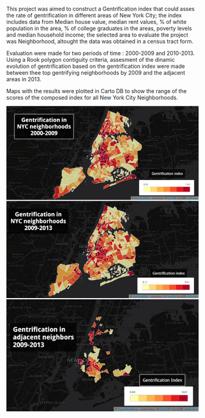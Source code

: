 This project was aimed to construct a Gentrification index that could asses the rate of gentrification in different 
areas of New York City; the index includes data from Median house value, median rent values, % of white population in 
the area, % of college graduates in the areas, poverty levels and median household income; the selected area to evaluate
the project was Neighborhood, altought the data was obtained in a census tract form.

Evaluation were made for two periods of time : 2000-2009 and 2010-2013.
Using a Rook polygon contiguity criteria, assesment of the dinamic evolution of gentrification based on the 
gentrification index were made between thee top gentrifying neighborhoods by 2009 and the adjacent areas
in 2013. 

Maps with the results were plotted in Carto DB to show the range of the scores of the composed index for all 
New York City Neighborhoods.

![Alt text](Gentrification_MAP_2009.png)
![Alt text](Gentrification_MAP_2013.png)
![Alt text](Gentrification_MAP_2013_Adjacent_Neighborhs.png)